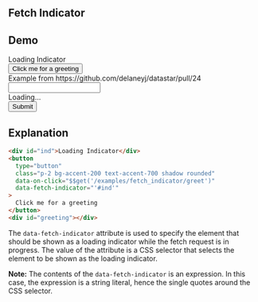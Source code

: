 ## Fetch Indicator

## Demo

<div>
  <div id="ind">Loading Indicator</div>
  <button type="button" class="p-2 bg-accent-200 text-accent-700 shadow rounded" data-on-click="$$get('/examples/fetch_indicator/greet')" data-fetch-indicator="'#ind'" data-testid="greeting_button">Click me for a greeting</button>
  <div id="greeting"></div>

  <div>Example from https://github.com/delaneyj/datastar/pull/24</div>
  <div data-store="{input: ''}">
    <input type="text" data-bind-readonly="$$isFetching('#submit')" data-model="input" class="bg-accent-900 border-2 border-accent-600 text-accent-100 text-sm rounded-lg focus:ring-primary-400 focus:border-primary-400 block w-full p-2.5" />
    <div data-show="$$isFetching('#submit')">Loading...</div>
    <button id="submit" data-bind-disabled="$$isFetching('#submit')" data-on-click="$$get('/examples/fetch_indicator/greet')">Submit</button>
  </div>
</div>

## Explanation

```html
<div id="ind">Loading Indicator</div>
<button
  type="button"
  class="p-2 bg-accent-200 text-accent-700 shadow rounded"
  data-on-click="$$get('/examples/fetch_indicator/greet')"
  data-fetch-indicator="'#ind'"
>
  Click me for a greeting
</button>
<div id="greeting"></div>
```

The `data-fetch-indicator` attribute is used to specify the element that should be shown as a loading indicator while the fetch request is in progress. The value of the attribute is a CSS selector that selects the element to be shown as the loading indicator.

**Note:** The contents of the `data-fetch-indicator` is an expression. In this case, the expression is a string literal, hence the single quotes around the CSS selector.
